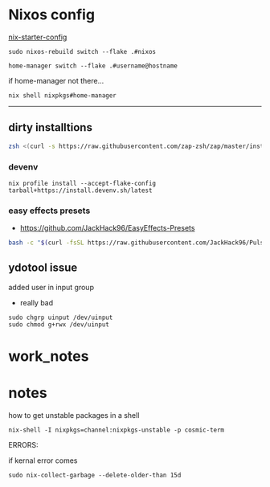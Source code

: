 # Nixos config

[nix-starter-config](https://github.com/Misterio77/nix-starter-config)

```
sudo nixos-rebuild switch --flake .#nixos
```
```
home-manager switch --flake .#username@hostname
```


if home-manager not there...
```
nix shell nixpkgs#home-manager
```
----

## dirty installtions


```zsh
zsh <(curl -s https://raw.githubusercontent.com/zap-zsh/zap/master/install.zsh) --branch release-v1
```

### devenv
```
nix profile install --accept-flake-config tarball+https://install.devenv.sh/latest

```
### easy effects presets

- https://github.com/JackHack96/EasyEffects-Presets

```sh
bash -c "$(curl -fsSL https://raw.githubusercontent.com/JackHack96/PulseEffects-Presets/master/install.sh)"
```


## ydotool issue

added user in input group

- really bad
```
sudo chgrp uinput /dev/uinput
sudo chmod g+rwx /dev/uinput
```
# work_notes


# notes
how to get unstable packages in a shell
```
nix-shell -I nixpkgs=channel:nixpkgs-unstable -p cosmic-term
```

ERRORS:

if kernal error comes 
```
sudo nix-collect-garbage --delete-older-than 15d
```


